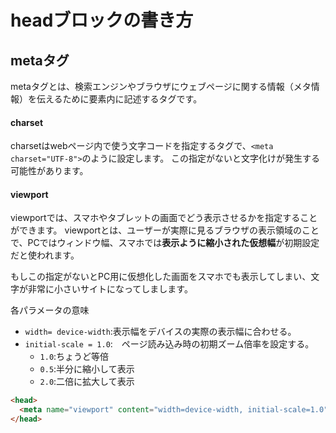 # headブロックの書き方
## metaタグ
metaタグとは、検索エンジンやブラウザにウェブページに関する情報（メタ情報）を伝えるために<head>要素内に記述するタグです。
#### charset
charsetはwebページ内で使う文字コードを指定するタグで、`<meta charset="UTF-8">`のように設定します。
この指定がないと文字化けが発生する可能性があります。

#### viewport
viewportでは、スマホやタブレットの画面でどう表示させるかを指定することができます。
viewportとは、ユーザーが実際に見るブラウザの表示領域のことで、PCではウィンドウ幅、スマホでは**表示ように縮小された仮想幅**が初期設定だと使われます。

もしこの指定がないとPC用に仮想化した画面をスマホでも表示してしまい、文字が非常に小さいサイトになってしまします。

各パラメータの意味
- `width= device-width`:表示幅をデバイスの実際の表示幅に合わせる。
- `initial-scale = 1.0`:　ページ読み込み時の初期ズーム倍率を設定する。
  - `1.0`:ちょうど等倍
  - `0.5`:半分に縮小して表示
  - `2.0`:二倍に拡大して表示
 
```HTML
<head>
  <meta name="viewport" content="width=device-width, initial-scale=1.0">
</head>
```
